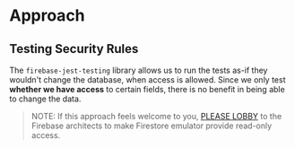 # Approach


## Testing Security Rules

The `firebase-jest-testing` library allows us to run the tests as-if they wouldn't change the database, when access is allowed. Since we only test **whether we have access** to certain fields, there is no benefit in being able to change the data.

>NOTE: If this approach feels welcome to you, [PLEASE LOBBY](https://github.com/firebase/firebase-js-sdk/issues/2895) to the Firebase architects to make Firestore emulator provide read-only access.
